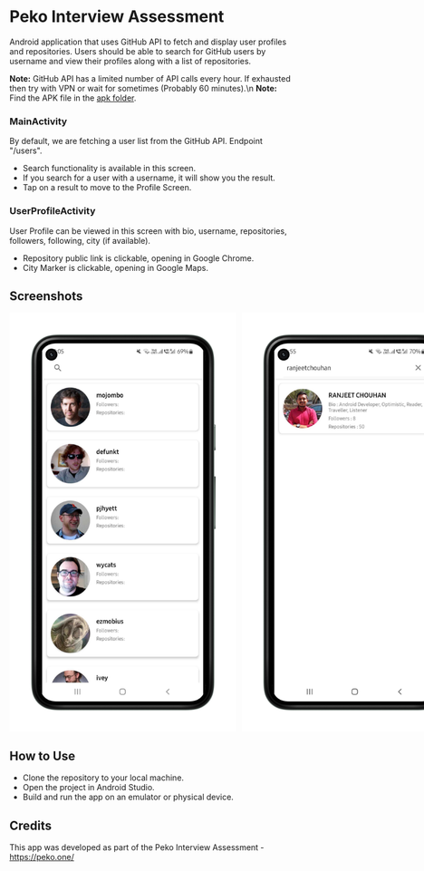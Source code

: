 # Peko Interview Assessment

Android application that uses GitHub API to fetch and display user profiles and repositories. Users should be able to search for GitHub users by username and view their profiles along with a list of repositories.

**Note:** GitHub API has a limited number of API calls every hour. If exhausted then try with VPN or wait for sometimes (Probably 60 minutes).\n
**Note:** Find the APK file in the [apk folder](apk/).

### MainActivity

By default, we are fetching a user list from the GitHub API. Endpoint "/users".
- Search functionality is available in this screen.
- If you search for a user with a username, it will show you the result.
- Tap on a result to move to the Profile Screen.

### UserProfileActivity

User Profile can be viewed in this screen with bio, username, repositories, followers, following, city (if available).
- Repository public link is clickable, opening in Google Chrome.
- City Marker is clickable, opening in Google Maps.

## Screenshots
<div style="display: flex; flex-direction: row;">
<img src="screenshots/1.png" alt="MainActivity" width="400" style="margin-right: 10px;">
<img src="screenshots/2.png" alt="MainActivity" width="400">
<img src="screenshots/3.png" alt="UserProfileActivity" width="400">
<img src="screenshots/4.png" alt="UserProfileActivity" width="400">
</div>

## How to Use

- Clone the repository to your local machine.
- Open the project in Android Studio.
- Build and run the app on an emulator or physical device.

## Credits

This app was developed as part of the Peko Interview Assessment - https://peko.one/